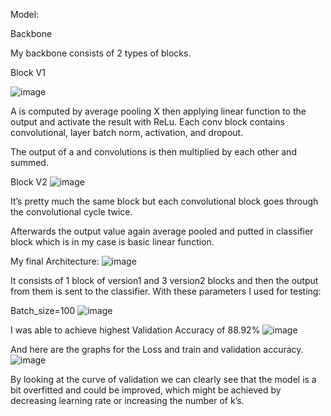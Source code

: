 Model:

Backbone

My backbone consists of 2 types of blocks.

Block V1

![image](https://github.com/Qterion/Cifar-10-Classification-cw/assets/60145661/6aaadcf8-f369-4149-8a97-bf4759423aec)
 
A is computed by average pooling X then applying linear function to the output and activate the result with ReLu.
Each conv block contains convolutional, layer batch norm, activation, and dropout.

The output of a and convolutions is then multiplied by each other and summed.

Block V2
![image](https://github.com/Qterion/Cifar-10-Classification-cw/assets/60145661/8b314564-19b0-4c32-bbf6-68ea4794930a)


It’s pretty much the same block but each convolutional block goes through the convolutional cycle twice.

Afterwards the output value again average pooled and putted in classifier block which is in my case is basic linear function.

My final Architecture:
![image](https://github.com/Qterion/Cifar-10-Classification-cw/assets/60145661/69031ad8-9367-4acd-b622-ce2a9bb58c3c)

 
It consists of 1 block of version1 and 3 version2 blocks and then the output from them is sent to the classifier.
With these parameters I used for testing:

Batch_size=100
![image](https://github.com/Qterion/Cifar-10-Classification-cw/assets/60145661/dee14c18-9940-4a69-8d2d-7925c10275c8)
 
I was able to achieve highest Validation Accuracy of 88.92%
 ![image](https://github.com/Qterion/Cifar-10-Classification-cw/assets/60145661/4d8ef2a8-cc08-40bb-92c6-194659e1de27)


And here are the graphs for the Loss and train and validation accuracy.
![image](https://github.com/Qterion/Cifar-10-Classification-cw/assets/60145661/ced52de7-d17b-4462-9f30-539a738438e1)



By looking at the curve of validation we can clearly see that the model is a bit overfitted and could be improved, which might be achieved by decreasing learning rate or increasing the number of k’s.
